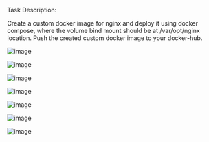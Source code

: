 Task Description:

Create a custom docker image for nginx and deploy it using docker compose, where the volume bind mount should be at /var/opt/nginx location. 
Push the created custom docker image to your docker-hub.

![image](https://github.com/user-attachments/assets/4676405a-75dc-4ecd-92ac-a32344d58e67)

![image](https://github.com/user-attachments/assets/4dd32124-881b-4263-add4-e1a59669dc1c)

![image](https://github.com/user-attachments/assets/eeec50f6-cf59-4304-88b5-485e8ed15f58)

![image](https://github.com/user-attachments/assets/f626c531-bd46-4061-84cf-8ddd0b35e302)

![image](https://github.com/user-attachments/assets/baf5609b-b68f-46a8-b752-b657572fc4d7)

![image](https://github.com/user-attachments/assets/91f8646b-d2ca-4141-b80b-029e25e8eaab)

![image](https://github.com/user-attachments/assets/b44427ff-508f-4889-b455-dc14bd3dca4c)






